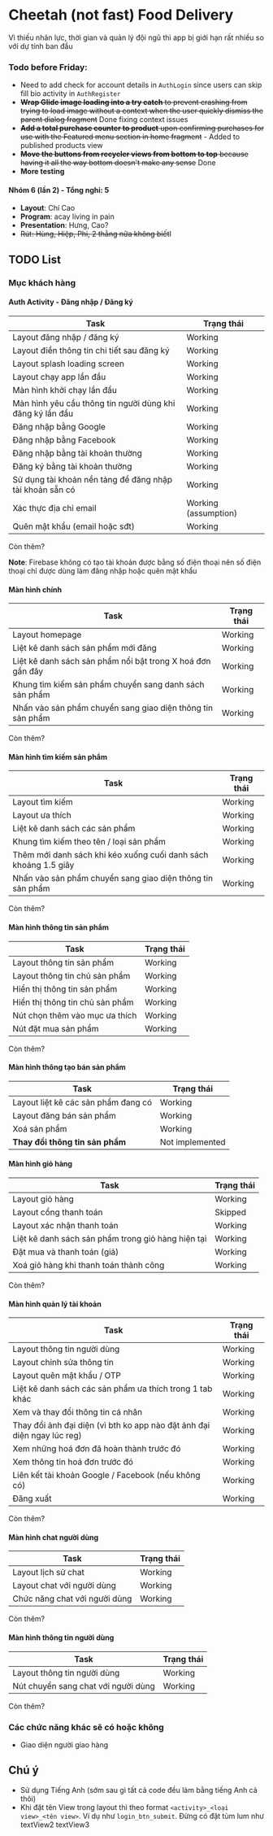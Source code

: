 # Cheetah (not fast) Food Delivery
Vì thiếu nhân lực, thời gian và quản lý đội ngũ thì app bị giới hạn rất nhiều so với dự tính ban đầu

### Todo before Friday:
- Need to add check for account details in ``AuthLogin`` since users can skip fill bio 
activity in ``AuthRegister``
- ~~**Wrap Glide image loading into a try catch** to prevent crashing from trying to load image 
  without a context when the user quickly dismiss the parent dialog fragment~~ Done fixing 
  context issues
- ~~**Add a total purchase counter to product** upon confirming purchases for use with the 
  Featured menu section in home fragment~~ - Added to published products view
- ~~**Move the buttons from recycler views from bottom to top** because having it all the way 
  bottom doesn't make any sense~~ Done
- **More testing**

#### Nhóm 6 (lần 2) - Tổng nghỉ: 5

- **Layout**: Chí Cao
- **Program**: acay living in pain
- **Presentation**: Hưng, Cao?
- ~~Rút: Hùng, Hiệp, Phi, 2 thằng nữa không biết~~I

## TODO List
### Mục khách hàng
#### Auth Activity - Đăng nhập / Đăng ký
| Task                                                      | Trạng thái           |
|-----------------------------------------------------------|----------------------|
| Layout đăng nhập / đăng ký                                | Working              |
| Layout điền thông tin chi tiết sau đăng ký                | Working              |
| Layout splash loading screen                              | Working              |
| Layout chạy app lần đầu                                   | Working              |
| Màn hình khởi chạy lần đầu                                | Working              |
| Màn hình yêu cầu thông tin người dùng khi đăng ký lần đầu | Working              |
| Đăng nhập bằng Google                                     | Working              |
| Đăng nhập bằng Facebook                                   | Working              |
| Đăng nhập bằng tài khoản thường                           | Working              |
| Đăng ký bằng tài khoản thường                             | Working              |
| Sử dụng tài khoản nền tảng để đăng nhập tài khoản sẵn có  | Working              |
| Xác thực địa chỉ email                                    | Working (assumption) |
| Quên mật khẩu (email hoặc sđt)                            | Working              |
Còn thêm?

**Note**: Firebase không có tạo tài khoản được bằng số điện thoại nên số điện thoại chỉ được dùng làm đăng nhập hoặc quên mật khẩu

#### Màn hình chính
| Task                                                       | Trạng thái |
|------------------------------------------------------------|------------|
| Layout homepage                                            | Working    |
| Liệt kê danh sách sản phẩm mới đăng                        | Working    |
| Liệt kê danh sách sản phẩm nổi bật trong X hoá đơn gần đây | Working    |
| Khung tìm kiếm sản phẩm chuyển sang danh sách sản phẩm     | Working    |
| Nhấn vào sản phẩm chuyển sang giao diện thông tin sản phẩm | Working    |
Còn thêm?

#### Màn hình tìm kiếm sản phẩm
| Task                                                            | Trạng thái |
|-----------------------------------------------------------------|------------|
| Layout tìm kiếm                                                 | Working    |
| Layout ưa thích                                                 | Working    |
| Liệt kê danh sách các sản phẩm                                  | Working    |
| Khung tìm kiếm theo tên / loại sản phẩm                         | Working    |
| Thêm mới danh sách khi kéo xuống cuối danh sách khoảng 1.5 giây | Working    |
| Nhấn vào sản phẩm chuyển sang giao diện thông tin sản phẩm      | Working    |
Còn thêm?

#### Màn hình thông tin sản phẩm
| Task                            | Trạng thái |
|---------------------------------|------------|
| Layout thông tin sản phẩm       | Working    |
| Layout thông tin chủ sản phẩm   | Working    |
| Hiển thị thông tin sản phẩm     | Working    |
| Hiển thị thông tin chủ sản phẩm | Working    |
| Nút chọn thêm vào mục ưa thích  | Working    |
| Nút đặt mua sản phẩm            | Working    |
Còn thêm?

#### Màn hình thông tạo bán sản phẩm
| Task                                | Trạng thái      |
|-------------------------------------|-----------------|
| Layout liệt kê các sản phẩm đang có | Working         |
| Layout đăng bán sản phẩm            | Working         |
| Xoá sản phẩm                        | Working         |
| **Thay đổi thông tin sản phẩm**     | Not implemented |

#### Màn hình giỏ hàng
| Task                                               | Trạng thái |
|----------------------------------------------------|------------|
| Layout giỏ hàng                                    | Working    |
| Layout cổng thanh toán                             | Skipped    |
| Layout xác nhận thanh toán                         | Working    |
| Liệt kê danh sách sản phẩm trong giỏ hàng hiện tại | Working    |
| Đặt mua và thanh toán (giả)                        | Working    |
| Xoá giỏ hàng khi thanh toán thành công             | Working    |
Còn thêm?

#### Màn hình quản lý tài khoản
| Task                                                                    | Trạng thái |
|-------------------------------------------------------------------------|------------|
| Layout thông tin người dùng                                             | Working    |
| Layout chỉnh sửa thông tin                                              | Working    |
| Layout quên mật khẩu / OTP                                              | Working    |
| Liệt kê danh sách các sản phẩm ưa thích trong 1 tab khác                | Working    |
| Xem và thay đổi thông tin cá nhân                                       | Working    |
| Thay đổi ảnh đại diện (vì bth ko app nào đặt ảnh đại diện ngay lúc reg) | Working    |
| Xem những hoá đơn đã hoàn thành trước đó                                | Working    |
| Xem thông tin hoá đơn trước đó                                          | Working    |
| Liên kết tài khoản Google / Facebook (nếu không có)                     | Working    |
| Đăng xuất                                                               | Working    |

Còn thêm?

#### Màn hình chat người dùng

| Task                          | Trạng thái |
|-------------------------------|------------|
| Layout lịch sử chat           | Working    |
| Layout chat với người dùng    | Working    |
| Chức năng chat với người dùng | Working    |

Còn thêm?

#### Màn hình thông tin người dùng

| Task                                | Trạng thái |
|-------------------------------------|------------|
| Layout thông tin người dùng         | Working    |
| Nút chuyển sang chat với người dùng | Working    |

Còn thêm?

### Các chức năng khác sẽ có hoặc không

- Giao diện người giao hàng

## Chú ý
- Sử dụng Tiếng Anh (sớm sau gì tất cả code đều làm bằng tiếng Anh cả thôi)
- Khi đặt tên View trong layout thì theo format ``<activity>_<loại view>_<tên view>``. Ví dụ như ``login_btn_submit``. Đừng có đặt tùm lum như textView2 textView3

